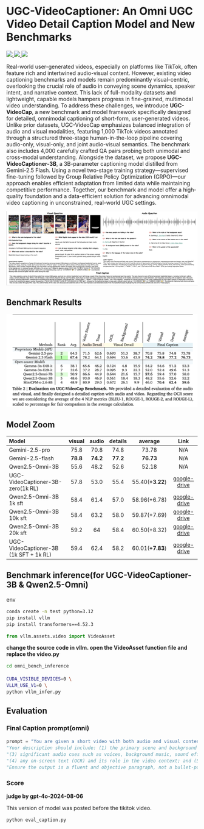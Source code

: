 <!-- <p align="center">
    <img src="memories-ai.png" alt="UGC-VideoCap">
</p> -->

#  UGC-VideoCaptioner: An Omni UGC Video Detail Caption Model and New Benchmarks


<p align="left">
  <a href="https://memories.ai/" target="_blank">
    <img src="https://img.shields.io/badge/Paper_Latest-Version-blue">
  </a> 
  <a href="http://arxiv.org/abs/2507.11336" target='_**blank**'>
    <img src="https://img.shields.io/badge/arXiv-2507.11336📖-bron?">
  </a> 
  <a href="https://huggingface.co/collections/openinterx/ugc-videocap-6845e290580112a1834737c4" target='_blank'>
    <img src="https://img.shields.io/badge/Huggingface%20Models-🤗-blue">
  </a>
</p>

Real-world user-generated videos, especially on platforms like TikTok, often feature rich and intertwined audio-visual content. However, existing video captioning benchmarks and models remain predominantly visual-centric, overlooking the crucial role of audio in conveying scene dynamics, speaker intent, and narrative context. This lack of full-modality datasets and lightweight, capable models hampers progress in fine-grained, multimodal video understanding.
To address these challenges, we introduce **UGC-VideoCap**, a new benchmark and model framework specifically designed for detailed, omnimodal captioning of short-form, user-generated videos. Unlike prior datasets, UGC-VideoCap emphasizes balanced integration of audio and visual modalities, featuring 1,000 TikTok videos annotated through a structured three-stage human-in-the-loop pipeline covering audio-only, visual-only, and joint audio-visual semantics. The benchmark also includes 4,000 carefully crafted QA pairs probing both unimodal and cross-modal understanding.
Alongside the dataset, we propose **UGC-VideoCaptioner-3B**, a 3B-parameter captioning model distilled from Gemini-2.5 Flash. Using a novel two-stage training strategy—supervised fine-tuning followed by Group Relative Policy Optimization (GRPO)—our approach enables efficient adaptation from limited data while maintaining competitive performance. Together, our benchmark and model offer a high-quality foundation and a data-efficient solution for advancing omnimodal video captioning in unconstrained, real-world UGC settings.



<p align="center">
    <img src="tiktok_qa_sample.png" alt="UGC-VideoCap">
</p>

## Benchmark Results

<p align="center">
    <img src="benchmark.png" alt="UGC-VideoCap">
</p>


## Model Zoom

| Model                         | visual | audio | details | average | Link |
|:------------------------------|:------:|:-----:|:-------:|:-------:|:----:|
| Gemini-2.5-pro              |    75.8    |   70.8    |    74.8     |     73.78    | N/A  |
| Gemini-2.5-flash              | **78.8**     |   **74.2**    |    **77.2**    |    **76.73**    | N/A  |
| Qwen2.5-Omni-3B               |   55.6     |  48.2    |   52.6      |   52.18      | N/A  |
| UGC-VideoCaptioner-3B-zero(1k RL)         |    57.8    |  53.0     |    55.4     |    55.40(**+3.22**)    | [google-drive](https://drive.google.com/drive/folders/1R-L4kz4R7UxYpcU4El1ctgvVDQbsMsG6?usp=sharing) |
| Qwen2.5-Omni-3B 1k sft        |    58.4    |   61.4  |   57.0    |     58.96(+6.78)    | [google-drive](https://drive.google.com/drive/folders/1itJ1u4XEJNVfmgbxuKL-fGWCbaW3EAza?usp=sharing) |
| Qwen2.5-Omni-3B 10k sft       |    58.4   |    63.2   |   58.0     |   59.87(+7.69)     | [google-drive](https://drive.google.com/drive/folders/1auQ4mx9CcxIzAIF4SyH034xufzrqe29w?usp=sharing) |
| Qwen2.5-Omni-3B 20k sft       |    59.2   |   64    |    58.4   |     60.50(+8.32)     | [google-drive](https://drive.google.com/drive/folders/11WJZkq8I_807zJUmBCCvwNjSj18F2im9?usp=sharing) |
| UGC-VideoCaptioner-3B (1k SFT + 1k RL)         |   59.4     |    62.4   |    58.2     |    60.01(**+7.83**)   | [google-drive](https://drive.google.com/drive/folders/1LGmIU60cdacErNgUk86D8I5_kiU_ljFz?usp=sharing) |





## Benchmark inference(for UGC-VideoCaptioner-3B & Qwen2.5-Omni)
env
```bash
conda create -n test python=3.12
pip install vllm
pip install transformers==4.52.3
```


```python
from vllm.assets.video import VideoAsset
```
**change the source code in vllm. open the VideoAsset function file and replace the video.py**


```bash
cd omni_bench_inference

CUDA_VISIBLE_DEVICES=0 \
VLLM_USE_V1=0 \
python vllm_infer.py
```


## Evaluation 
### Final Caption prompt(omni)

```python
prompt = "You are given a short video with both audio and visual content. Write a detailed and coherent paragraph that naturally integrates all modalities. "
"Your description should include: (1) the primary scene and background setting; (2) key characters or objects and their actions or interactions; "
"(3) significant audio cues such as voices, background music, sound effects, and their emotional tone; "
"(4) any on-screen text (OCR) and its role in the video context; and (5) the overall theme or purpose of the video. "
"Ensure the output is a fluent and objective paragraph, not a bullet-point list, and captures the video's content in a human-like, narrative style.
```


### Score
**judge by gpt-4o-2024-08-06**

This version of model was posted before the tikitok video. 

```bash
python eval_caption.py
```